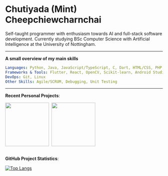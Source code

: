 # Chutiyada (Mint) Cheepchiewcharnchai

Self-taught programmer with enthusiasm towards AI and full-stack software development. Currently studying BSc Computer Science with Artificial Intelligence at the University of Nottingham.

---

**A small overview of my main skills**

```yaml
Languages: Python, Java, JavaScript/TypeScript, C, Dart, HTML/CSS, PHP
Frameworks & Tools: Flutter, React, OpenCV, Scikit-learn, Android Studio
DevOps: Git, Linux
Other Skills: Agile/SCRUM, Debugging, Unit Testing
```

---

**Recent Personal Projects**:

<a href="https://github.com/MintyYami/transportation-booking-chatbot" style="text-decoration:none">
  <img height=140 align="center" src="https://github-readme-stats.vercel.app/api/pin/?username=MintyYami&repo=transportation-booking-chatbot&theme=tokyonight"/></a>&nbsp
<a href="https://github.com/MintyYami/audiobook-player" style="text-decoration:none">
  <img height=140 align="center" src="https://github-readme-stats.vercel.app/api/pin/?username=MintyYami&repo=audiobook-player&theme=tokyonight"/>
</a><br><br>

**GitHub Project Statistics**:

[![Top Langs](https://github-readme-stats.vercel.app/api/top-langs/?username=MintyYami&theme=tokyonight)](https://github.com/anuraghazra/github-readme-stats)
